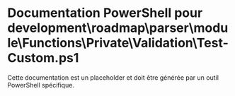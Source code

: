 # Documentation PowerShell pour development\roadmap\parser\module\Functions\Private\Validation\Test-Custom.ps1

Cette documentation est un placeholder et doit être générée par un outil PowerShell spécifique.
